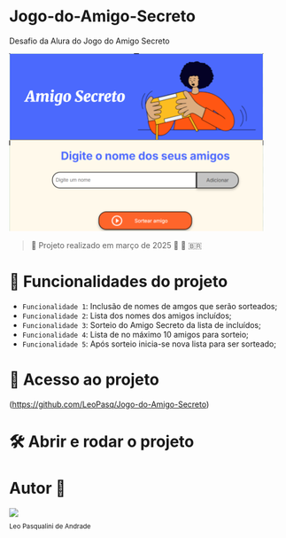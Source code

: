 # Jogo-do-Amigo-Secreto
Desafio da Alura do Jogo do Amigo Secreto
>
![Imagem do Jogo do Amigo Secreto](https://github.com/LeoPasq/Jogo-do-Amigo-Secreto/blob/main/Assets/tela-jogo.png)
> :construction: Projeto realizado em março de 2025 🧠 🥇 🇧🇷
>
# :hammer: Funcionalidades do projeto
- `Funcionalidade 1`: Inclusão de nomes de amgos que serão sorteados;
- `Funcionalidade 2`: Lista dos nomes dos amigos incluídos; 
- `Funcionalidade 3`: Sorteio do Amigo Secreto da lista de incluídos;
- `Funcionalidade 4`: Lista de no máximo 10 amigos para sorteio;
- `Funcionalidade 5`: Após sorteio inicia-se nova lista para ser sorteado;
# 📁 Acesso ao projeto

(https://github.com/LeoPasq/Jogo-do-Amigo-Secreto)

# 🛠️ Abrir e rodar o projeto

# Autor 🧠

<img loading="lazy" src="https://avatars.githubusercontent.com/u/195818232?s=96&v=4" width=115><br><sub>Leo Pasqualini de Andrade</sub>
